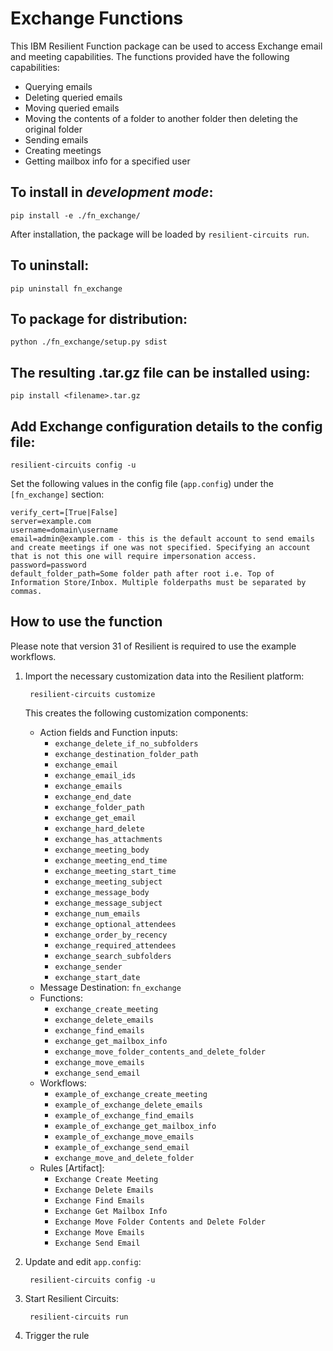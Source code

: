 # Exchange Functions

This IBM Resilient Function package can be used to access Exchange email and meeting capabilities.
The functions provided have the following capabilities:

* Querying emails
* Deleting queried emails
* Moving queried emails
* Moving the contents of a folder to another folder then deleting the original folder
* Sending emails
* Creating meetings
* Getting mailbox info for a specified user

## To install in *development mode*:

    pip install -e ./fn_exchange/

After installation, the package will be loaded by `resilient-circuits run`.


## To uninstall:

    pip uninstall fn_exchange


## To package for distribution:

    python ./fn_exchange/setup.py sdist

## The resulting .tar.gz file can be installed using:

    pip install <filename>.tar.gz

## Add Exchange configuration details to the config file:
    
    resilient-circuits config -u
    
Set the following values in the config file (`app.config`) under the `[fn_exchange]` section:

```
verify_cert=[True|False]
server=example.com
username=domain\username
email=admin@example.com - this is the default account to send emails and create meetings if one was not specified. Specifying an account that is not this one will require impersonation access.
password=password
default_folder_path=Some folder path after root i.e. Top of Information Store/Inbox. Multiple folderpaths must be separated by commas.
```

## How to use the function
Please note that version 31 of Resilient is required to use the example workflows.

1. Import the necessary customization data into the Resilient platform:
                
        resilient-circuits customize
                
    This creates the following customization components:
    * Action fields and Function inputs:
        *   `exchange_delete_if_no_subfolders`
        *   `exchange_destination_folder_path`
        *   `exchange_email`
        *   `exchange_email_ids`
        *   `exchange_emails`
        *   `exchange_end_date`
        *   `exchange_folder_path`
        *   `exchange_get_email`
        *   `exchange_hard_delete`
        *   `exchange_has_attachments`
        *   `exchange_meeting_body`
        *   `exchange_meeting_end_time`
        *   `exchange_meeting_start_time`
        *   `exchange_meeting_subject`
        *   `exchange_message_body`
        *   `exchange_message_subject`
        *   `exchange_num_emails`
        *   `exchange_optional_attendees`
        *   `exchange_order_by_recency`
        *   `exchange_required_attendees`
        *   `exchange_search_subfolders`
        *   `exchange_sender`
        *   `exchange_start_date`
    * Message Destination: `fn_exchange`
    * Functions: 
        * `exchange_create_meeting`
        * `exchange_delete_emails`
        * `exchange_find_emails`
        * `exchange_get_mailbox_info`
        * `exchange_move_folder_contents_and_delete_folder`
        * `exchange_move_emails`
        * `exchange_send_email`
    * Workflows:
        * `example_of_exchange_create_meeting`
        * `example_of_exchange_delete_emails`
        * `example_of_exchange_find_emails`
        * `example_of_exchange_get_mailbox_info`
        * `example_of_exchange_move_emails`
        * `example_of_exchange_send_email`
        * `exchange_move_and_delete_folder`
    * Rules [Artifact]:
        * `Exchange Create Meeting`
        * `Exchange Delete Emails`
        * `Exchange Find Emails`
        * `Exchange Get Mailbox Info`
        * `Exchange Move Folder Contents and Delete Folder`
        * `Exchange Move Emails`
        * `Exchange Send Email`
          
2. Update and edit `app.config`:
                
        resilient-circuits config -u
                
3. Start Resilient Circuits:

        resilient-circuits run

4. Trigger the rule
